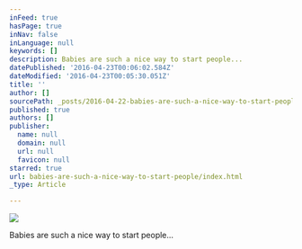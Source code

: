 ```yaml
---
inFeed: true
hasPage: true
inNav: false
inLanguage: null
keywords: []
description: Babies are such a nice way to start people...
datePublished: '2016-04-23T00:06:02.584Z'
dateModified: '2016-04-23T00:05:30.051Z'
title: ''
author: []
sourcePath: _posts/2016-04-22-babies-are-such-a-nice-way-to-start-people.md
published: true
authors: []
publisher:
  name: null
  domain: null
  url: null
  favicon: null
starred: true
url: babies-are-such-a-nice-way-to-start-people/index.html
_type: Article

---
```

![](https://the-grid-user-content.s3-us-west-2.amazonaws.com/84b84825-5b31-4ef3-b9ff-32088b4121ae.jpg)

Babies are such a nice way to start people...
